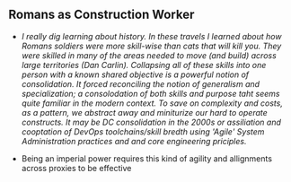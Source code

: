 ## Romans as Construction Worker
- *I really dig learning about history. In these travels I learned about how Romans soldiers were more skill-wise than cats that will kill you. They were skilled in many of the areas needed to move (and build) across large territories (Dan Carlin). Collapsing all of these skills into one person with a known shared objective is a powerful notion of consolidation. It forced reconciling the notion of generalism and specialization; a consolodation of both skills and purpose taht seems quite familiar in the modern context. To save on complexity and costs, as a pattern, we abstract away and miniturize our hard to operate constructs. It may be DC consolidation in the 2000s or assiliation and cooptation of DevOps toolchains/skill bredth using 'Agile' System Administration practices and and core engineering priciples.*


- Being an imperial power requires this kind of agility and allignments across proxies to be effective
